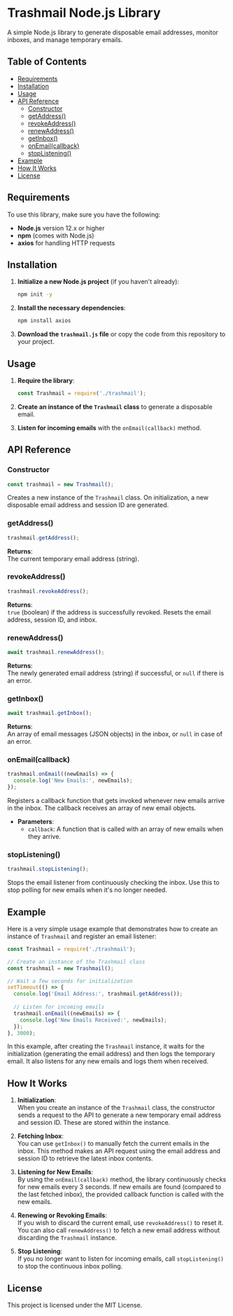 # Trashmail Node.js Library

A simple Node.js library to generate disposable email addresses, monitor inboxes, and manage temporary emails.

## Table of Contents

- [Requirements](#requirements)
- [Installation](#installation)
- [Usage](#usage)
- [API Reference](#api-reference)
  - [Constructor](#constructor)
  - [getAddress()](#getaddress)
  - [revokeAddress()](#revokeaddress)
  - [renewAddress()](#renewaddress)
  - [getInbox()](#getinbox)
  - [onEmail(callback)](#onemailcallback)
  - [stopListening()](#stoplistening)
- [Example](#example)
- [How It Works](#how-it-works)
- [License](#license)

## Requirements

To use this library, make sure you have the following:

- **Node.js** version 12.x or higher
- **npm** (comes with Node.js)
- **axios** for handling HTTP requests

## Installation

1. **Initialize a new Node.js project** (if you haven't already):

   ```bash
   npm init -y
   ```

2. **Install the necessary dependencies**:

   ```bash
   npm install axios
   ```

3. **Download the `trashmail.js` file** or copy the code from this repository to your project.

## Usage

1. **Require the library**:

   ```javascript
   const Trashmail = require('./trashmail');
   ```

2. **Create an instance of the `Trashmail` class** to generate a disposable email.

3. **Listen for incoming emails** with the `onEmail(callback)` method.

## API Reference

### Constructor

```javascript
const trashmail = new Trashmail();
```

Creates a new instance of the `Trashmail` class. On initialization, a new disposable email address and session ID are generated.

### getAddress()

```javascript
trashmail.getAddress();
```

**Returns**:  
The current temporary email address (string).

### revokeAddress()

```javascript
trashmail.revokeAddress();
```

**Returns**:  
`true` (boolean) if the address is successfully revoked. Resets the email address, session ID, and inbox.

### renewAddress()

```javascript
await trashmail.renewAddress();
```

**Returns**:  
The newly generated email address (string) if successful, or `null` if there is an error.

### getInbox()

```javascript
await trashmail.getInbox();
```

**Returns**:  
An array of email messages (JSON objects) in the inbox, or `null` in case of an error.

### onEmail(callback)

```javascript
trashmail.onEmail((newEmails) => {
  console.log('New Emails:', newEmails);
});
```

Registers a callback function that gets invoked whenever new emails arrive in the inbox. The callback receives an array of new email objects.

- **Parameters**:  
  - `callback`: A function that is called with an array of new emails when they arrive.

### stopListening()

```javascript
trashmail.stopListening();
```

Stops the email listener from continuously checking the inbox. Use this to stop polling for new emails when it's no longer needed.

## Example

Here is a very simple usage example that demonstrates how to create an instance of `Trashmail` and register an email listener:

```javascript
const Trashmail = require('./trashmail');

// Create an instance of the Trashmail class
const trashmail = new Trashmail();

// Wait a few seconds for initialization
setTimeout(() => {
  console.log('Email Address:', trashmail.getAddress());
  
  // Listen for incoming emails
  trashmail.onEmail((newEmails) => {
    console.log('New Emails Received:', newEmails);
  });
}, 3000);
```

In this example, after creating the `Trashmail` instance, it waits for the initialization (generating the email address) and then logs the temporary email. It also listens for any new emails and logs them when received.

## How It Works

1. **Initialization**:  
   When you create an instance of the `Trashmail` class, the constructor sends a request to the API to generate a new temporary email address and session ID. These are stored within the instance.

2. **Fetching Inbox**:  
   You can use `getInbox()` to manually fetch the current emails in the inbox. This method makes an API request using the email address and session ID to retrieve the latest inbox contents.

3. **Listening for New Emails**:  
   By using the `onEmail(callback)` method, the library continuously checks for new emails every 3 seconds. If new emails are found (compared to the last fetched inbox), the provided callback function is called with the new emails.

4. **Renewing or Revoking Emails**:  
   If you wish to discard the current email, use `revokeAddress()` to reset it. You can also call `renewAddress()` to fetch a new email address without discarding the `Trashmail` instance.

5. **Stop Listening**:  
   If you no longer want to listen for incoming emails, call `stopListening()` to stop the continuous inbox polling.

## License

This project is licensed under the MIT License.
